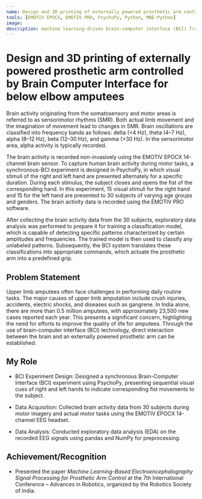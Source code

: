 ```yaml
---
name: Design and 3D printing of externally powered prosthetic arm controlled by Brain Computer Interface for below elbow amputees
tools: [EMOTIV EPOCX, EMOTIV PRO, PsychoPy, Python, MNE-Python]
image: 
description: machine learning-driven brain-computer interface (BCI) framework for controlling a 3D-printed prosthetic arm based on electroencephalography (EEG) signals.
---
```


# Design and 3D printing of externally powered prosthetic arm controlled by Brain Computer Interface for below elbow amputees

Brain activity originating from the somatosensory and motor areas is referred to as sensorimotor rhythms (SMR). Both actual limb movement and the imagination of movement lead to changes in SMR. Brain oscillations are classified into frequency bands as follows: delta (<4 Hz), theta (4–7 Hz), alpha (8–12 Hz), beta (12–30 Hz), and gamma (>30 Hz). In the sensorimotor area, alpha activity is typically recorded.

The brain activity is recorded non-invasively using the EMOTIV EPOCX 14-channel brain sensor. To capture human brain activity during motor tasks, a synchronous-BCI experiment is designed in PsychoPy, in which visual stimuli of the right and left hand are presented alternately for a specific duration. During each stimulus, the subject closes and opens the fist of the corresponding hand. In this experiment, 15 visual stimuli for the right hand and 15 for the left hand are presented to 30 subjects of varying age groups and genders. The brain activity data is recorded using the EMOTIV PRO software.

After collecting the brain activity data from the 30 subjects, exploratory data analysis was performed to prepare it for training a classification model, which is capable of detecting specific patterns characterized by certain amplitudes and frequencies. The trained model is then used to classify any unlabeled patterns. Subsequently, the BCI system translates these classifications into appropriate commands, which actuate the prosthetic arm into a predefined grip.

<!-- ![feeding arm drawing](/assets/images/feeding_arm.png) -->

## Problem Statement

Upper limb amputees often face challenges in performing daily routine tasks. The major causes of upper limb amputation include crush injuries, accidents, electric shocks, and diseases such as gangrene. In India alone, there are more than 0.5 million amputees, with approximately 23,500 new cases reported each year. This presents a significant concern, highlighting the need for efforts to improve the quality of life for amputees. Through the use of brain-computer interface (BCI) technology, direct interaction between the brain and an externally powered prosthetic arm can be established.

## My Role

- BCI Experiment Design: Designed a synchronous Brain-Computer Interface (BCI) experiment using PsychoPy, presenting sequential visual cues of right and left hands to indicate corresponding fist movements to the subject.

- Data Acquisition: Collected brain activity data from 30 subjects during motor imagery and actual motor tasks using the EMOTIV EPOCX 14-channel EEG headset.

- Data Analysis: Conducted exploratory data analysis (EDA) on the recorded EEG signals using pandas and NumPy for preprocessing.

## Achievement/Recognition

- Presented the paper *Machine Learning-Based Electroencephalography Signal Processing for Prosthetic Arm Control* at the 7th International Conference – Advances in Robotics, organized by the Robotics Society of India.

<!-- 
<p class="text-center">
{% include elements/button.html link="https://www.linkedin.com/feed/update/urn:li:activity:7283171170512769024/" text="Working Video" %}
</p>
-->